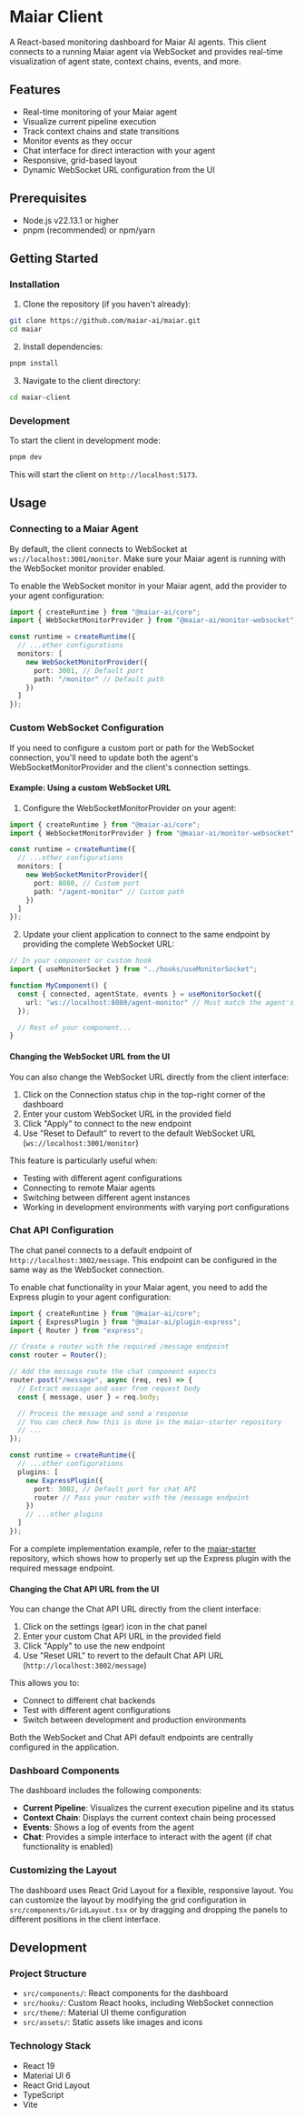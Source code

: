# Maiar Client

A React-based monitoring dashboard for Maiar AI agents. This client connects to a running Maiar agent via WebSocket and provides real-time visualization of agent state, context chains, events, and more.

## Features

- Real-time monitoring of your Maiar agent
- Visualize current pipeline execution
- Track context chains and state transitions
- Monitor events as they occur
- Chat interface for direct interaction with your agent
- Responsive, grid-based layout
- Dynamic WebSocket URL configuration from the UI

## Prerequisites

- Node.js v22.13.1 or higher
- pnpm (recommended) or npm/yarn

## Getting Started

### Installation

1. Clone the repository (if you haven't already):

```bash
git clone https://github.com/maiar-ai/maiar.git
cd maiar
```

2. Install dependencies:

```bash
pnpm install
```

3. Navigate to the client directory:

```bash
cd maiar-client
```

### Development

To start the client in development mode:

```bash
pnpm dev
```

This will start the client on `http://localhost:5173`.

## Usage

### Connecting to a Maiar Agent

By default, the client connects to WebSocket at `ws://localhost:3001/monitor`. Make sure your Maiar agent is running with the WebSocket monitor provider enabled.

To enable the WebSocket monitor in your Maiar agent, add the provider to your agent configuration:

```typescript
import { createRuntime } from "@maiar-ai/core";
import { WebSocketMonitorProvider } from "@maiar-ai/monitor-websocket";

const runtime = createRuntime({
  // ...other configurations
  monitors: [
    new WebSocketMonitorProvider({
      port: 3001, // Default port
      path: "/monitor" // Default path
    })
  ]
});
```

### Custom WebSocket Configuration

If you need to configure a custom port or path for the WebSocket connection, you'll need to update both the agent's WebSocketMonitorProvider and the client's connection settings.

#### Example: Using a custom WebSocket URL

1. Configure the WebSocketMonitorProvider on your agent:

```typescript
import { createRuntime } from "@maiar-ai/core";
import { WebSocketMonitorProvider } from "@maiar-ai/monitor-websocket";

const runtime = createRuntime({
  // ...other configurations
  monitors: [
    new WebSocketMonitorProvider({
      port: 8080, // Custom port
      path: "/agent-monitor" // Custom path
    })
  ]
});
```

2. Update your client application to connect to the same endpoint by providing the complete WebSocket URL:

```typescript
// In your component or custom hook
import { useMonitorSocket } from "../hooks/useMonitorSocket";

function MyComponent() {
  const { connected, agentState, events } = useMonitorSocket({
    url: "ws://localhost:8080/agent-monitor" // Must match the agent's configuration
  });

  // Rest of your component...
}
```

#### Changing the WebSocket URL from the UI

You can also change the WebSocket URL directly from the client interface:

1. Click on the Connection status chip in the top-right corner of the dashboard
2. Enter your custom WebSocket URL in the provided field
3. Click "Apply" to connect to the new endpoint
4. Use "Reset to Default" to revert to the default WebSocket URL (`ws://localhost:3001/monitor`)

This feature is particularly useful when:

- Testing with different agent configurations
- Connecting to remote Maiar agents
- Switching between different agent instances
- Working in development environments with varying port configurations

### Chat API Configuration

The chat panel connects to a default endpoint of `http://localhost:3002/message`. This endpoint can be configured in the same way as the WebSocket connection.

To enable chat functionality in your Maiar agent, you need to add the Express plugin to your agent configuration:

```typescript
import { createRuntime } from "@maiar-ai/core";
import { ExpressPlugin } from "@maiar-ai/plugin-express";
import { Router } from "express";

// Create a router with the required /message endpoint
const router = Router();

// Add the message route the chat component expects
router.post("/message", async (req, res) => {
  // Extract message and user from request body
  const { message, user } = req.body;

  // Process the message and send a response
  // You can check how this is done in the maiar-starter repository
  // ...
});

const runtime = createRuntime({
  // ...other configurations
  plugins: [
    new ExpressPlugin({
      port: 3002, // Default port for chat API
      router // Pass your router with the /message endpoint
    })
    // ...other plugins
  ]
});
```

For a complete implementation example, refer to the [maiar-starter](https://github.com/maiar-ai/maiar/tree/main/maiar-starter) repository, which shows how to properly set up the Express plugin with the required message endpoint.

#### Changing the Chat API URL from the UI

You can change the Chat API URL directly from the client interface:

1. Click on the settings (gear) icon in the chat panel
2. Enter your custom Chat API URL in the provided field
3. Click "Apply" to use the new endpoint
4. Use "Reset URL" to revert to the default Chat API URL (`http://localhost:3002/message`)

This allows you to:

- Connect to different chat backends
- Test with different agent configurations
- Switch between development and production environments

Both the WebSocket and Chat API default endpoints are centrally configured in the application.

### Dashboard Components

The dashboard includes the following components:

- **Current Pipeline**: Visualizes the current execution pipeline and its status
- **Context Chain**: Displays the current context chain being processed
- **Events**: Shows a log of events from the agent
- **Chat**: Provides a simple interface to interact with the agent (if chat functionality is enabled)

### Customizing the Layout

The dashboard uses React Grid Layout for a flexible, responsive layout. You can customize the layout by modifying the grid configuration in `src/components/GridLayout.tsx` or by dragging and dropping the panels to different positions in the client interface.

## Development

### Project Structure

- `src/components/`: React components for the dashboard
- `src/hooks/`: Custom React hooks, including WebSocket connection
- `src/theme/`: Material UI theme configuration
- `src/assets/`: Static assets like images and icons

### Technology Stack

- React 19
- Material UI 6
- React Grid Layout
- TypeScript
- Vite
